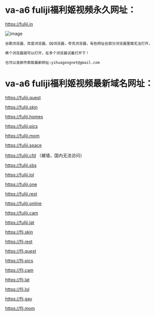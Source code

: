 # va-a6  fuliji福利姬视频永久网址：

https://fuliji.in

![image](https://github.com/yihuagongnet/va-a6/assets/141849781/0420002a-94e1-414d-8e9e-3a3894480fac)

```
谷歌浏览器、百度浏览器、QQ浏览器，夸克浏览器，有些网址在部分浏览器里面无法打开，

换个浏览器就可以打开，在多个浏览器试着打开下！

也可以发邮件索取最新网址:yihuagongnet@gmail.com
```

# va-a6  fuliji福利姬视频最新域名网址：

https://fuliji.quest

https://fuliji.skin

https://fuliji.homes

https://fuliji.pics

https://fuliji.mom

https://fuliji.space

https://fuliji.cfd （被墙，国内无法访问）

https://fuliji.sbs

https://fuliji.lol

https://fuliji.one

https://fuliji.rest

https://fuliji.online

https://fuliji.cam

https://fuliji.lat

https://flj.skin

https://flj.rest

https://flj.quest

https://flj.pics

https://flj.cam

https://flj.lat

https://flj.lol

https://flj.gay

https://flj.mom

